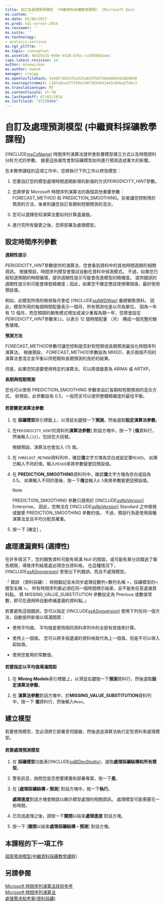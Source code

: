 ```yaml
---
title: 自訂及處理預測模型 （中繼資料採礦教學課程） |Microsoft Docs
ms.custom: ''
ms.date: 03/06/2017
ms.prod: sql-server-2014
ms.reviewer: ''
ms.suite: ''
ms.technology:
- analysis-services
ms.tgt_pltfrm: ''
ms.topic: conceptual
ms.assetid: 4bd25e15-9d9e-4528-b7bc-ccb856643aec
caps.latest.revision: 24
author: minewiskan
ms.author: owend
manager: craigg
ms.openlocfilehash: 5440574013fe2d15a833fb9758e896d361060050
ms.sourcegitcommit: c18fadce27f330e1d4f36549414e5c84ba2f46c2
ms.translationtype: MT
ms.contentlocale: zh-TW
ms.lasthandoff: 07/02/2018
ms.locfileid: "37239988"
---
```

# <a name="customizing-and-processing-the-forecasting-model-intermediate-data-mining-tutorial"></a>自訂及處理預測模型 (中繼資料採礦教學課程)
  [!INCLUDE[msCoName](../includes/msconame-md.md)] 時間序列演算法提供會影響模型建立方式以及時間資料分析方式的參數。 變更這些屬性會對採礦模型如何進行預測造成重大的影響。  
  
 在本教學課程的這項工作中，您將執行下列工作以修改模型：  
  
1.  您要自訂您的模型處理時間週期新增的新值的方式*PERIODICITY_HINT*參數。  
  
2.  您將學習 Microsoft 時間序列演算法的兩個其他重要參數：FORECAST_METHOD 和 PREDICTION_SMOOTHING。前者讓您控制用於預測的方法，後者則讓您自訂長期和短期預測的混合。  
  
3.  您可以選擇告知演算法要如何計算遺漏值。  
  
4.  進行完所有變更之後，您將部署及處理模型。  
  
## <a name="setting-time-series-parameters"></a>設定時間序列參數  
 **週期性提示**  
  
 *PERIODICITY_HINT*參數提供的演算法，您會看到資料中的其他時間週期的相關資訊。 根據預設，時間序列模型會嘗試自動在資料中偵測模式。 不過，如果您已經知道預期的時間循環，提供週期性提示可能會改進模型的精確度。 提供錯誤的週期性提示則可能會降低精確度；因此，如果您不確定應該使用哪個值，最好使用預設值。  
  
 例如，此模型所用的檢視每月會從 [!INCLUDE[ssAWDWsp](../includes/ssawdwsp-md.md)] 彙總銷售資料。 因此，模型所用的每個時間配量表示一個月，所有預測也是以月為單位。 因為一年有 12 個月，而您預期的銷售模式增加或減少重複為期一年，您將會設定*PERIODICITY_HINT*參數來`12`，以表示 12 個時間配量 （月） 構成一個完整的銷售循環。  
  
 **預測方法**  
  
 *FORECAST_METHOD*參數可讓您控制是否針對短期或長期預測最佳化時間序列演算法。 根據預設， *FORECAST_METHOD*參數設為 MIXED，表示兩個不同的演算法會混合並平衡以供短期和長期預測的良好的結果。  
  
 但是，如果您知道要使用特定的演算法，可以將值變更為 ARIMA 或 ARTXP。  
  
 **長期與短期預測**  
  
 您也可以使用 PREDICTION_SMOOTHING 參數來自訂長期和短期預測的混合方式。 依預設，此參數設為 0.5，一般而言可以提供整體精確度的最佳平衡。  
  
#### <a name="to-change-the-algorithm-parameters"></a>若要變更演算法參數  
  
1.  在 **採礦模型**索引標籤上，以滑鼠右鍵按一下**預測**，然後選取**設定演算法參數**。  
  
2.  在`PERIODICITY_HINT`的資料列**演算法參數**] 對話方塊中，按一下 [**值**資料行，然後輸入`{12}`，包括在大括號。  
  
     根據預設，演算法也會加入 {1} 值。  
  
3.  在 `FORECAST_METHOD`資料列中，確認**值**文字方塊為空白或設定要`MIXED`。 如果已輸入不同的值，輸入`MIXED`來將參數變更回預設值。  
  
4.  在  **PREDICTION_SMOOTHING**資料列中，確認**值**文字方塊為空白或設為 0.5。 如果輸入不同的值後，按一下**值**並輸入`0.5`來將參數變更回預設值。  
  
    > [!NOTE]  
    >  PREDICTION_SMOOTHING 參數只適用於 [!INCLUDE[ssNoVersion](../includes/ssnoversion-md.md)] Enterprise。 因此，您無法在 [!INCLUDE[ssNoVersion](../includes/ssnoversion-md.md)] Standard 之中檢視或變更 PREDICTION_SMOOTHING 參數的值。 不過，預設行為是使用兩種演算法並且平均分配其權重。  
  
5.  按一下 [確定] 。  
  
## <a name="handling-missing-data-optional"></a>處理遺漏資料 (選擇性)  
 在許多情況下，您的銷售資料可能有填滿 Null 的間距，或可能有某分店錯過了報告期限，導致序列結尾處出現空白資料格。 在這種情況下，[!INCLUDE[ssASnoversion](../includes/ssasnoversion-md.md)] 會發出下列錯誤，而且不處理模型。  
  
 「 錯誤 （資料採礦）： 時間戳記並未同步處理從數列\<數列名稱 >，採礦模型的\<模型名稱 >。 所有時間序列都必須在同一個時間標示結束，且不能有任意遺漏資料點。 將 MISSING_VALUE_SUBSTITUTION 參數設定為 Previous 或數值常數，即可在適用時自動修補遺漏的資料點。」  
  
 若要避免這個錯誤，您可以指定 [!INCLUDE[ssASnoversion](../includes/ssasnoversion-md.md)] 使用下列任何一個方法，自動提供新值以填滿間距：  
  
-   使用平均值。 平均值是使用相同資料序列中的全部有效值來計算。  
  
-   使用上一個值。 您可以將多個遺漏的資料格取代為上一個值，但是不可以填入起始值。  
  
-   使用您套用的常數值。  
  
#### <a name="to-specify-that-gaps-be-filled-by-averaging-values"></a>若要指定以平均值填滿間距  
  
1.  在  **Mining Models**索引標籤上，以滑鼠右鍵按一下**預測**資料行，然後選取**設定演算法參數**。  
  
2.  在 **演算法參數**對話方塊中，於**MISSING_VALUE_SUBSTITUTION**資料列中，按一下 **值**資料行，然後輸入`Mean`。  
  
## <a name="build-the-model"></a>建立模型  
 若要使用模型，您必須將它部署至伺服器，然後透過演算法執行定型資料來處理模型。  
  
#### <a name="to-process-the-forecasting-model"></a>若要處理預測模型  
  
1.  在 **採礦模型**功能表[!INCLUDE[ssBIDevStudio](../includes/ssbidevstudio-md.md)]，選取**處理採礦結構和所有模型**。  
  
2.  警告訊息，詢問您是否想要建置和部署專案，按一下**是**。  
  
3.  在 [**處理採礦結構 – 預測**] 對話方塊中，按一下**執行**。  
  
     **處理進度**對話方塊會開啟以顯示模型處理的相關資訊。 處理模型可能需要花一些時間。  
  
4.  已完成處理之後，請按一下**關閉**以結束**處理進度** 對話方塊。  
  
5.  按一下 [**關閉**以結束**處理採礦結構 – 預測**] 對話方塊。  
  
## <a name="next-task-in-lesson"></a>本課程的下一項工作  
 [探索預測模型&#40;中繼資料採礦教學課程&#41;](../../2014/tutorials/exploring-the-forecasting-model-intermediate-data-mining-tutorial.md)  
  
## <a name="see-also"></a>另請參閱  
 [Microsoft 時間序列演算法技術參考](../../2014/analysis-services/data-mining/microsoft-time-series-algorithm-technical-reference.md)   
 [Microsoft 時間序列演算法](../../2014/analysis-services/data-mining/microsoft-time-series-algorithm.md)   
 [處理需求和考量&#40;資料採礦&#41;](../../2014/analysis-services/data-mining/processing-requirements-and-considerations-data-mining.md)  
  
  
